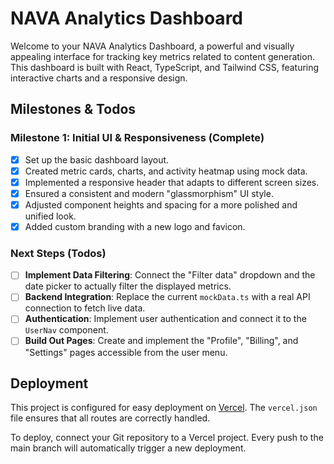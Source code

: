 # NAVA Analytics Dashboard

Welcome to your NAVA Analytics Dashboard, a powerful and visually appealing interface for tracking key metrics related to content generation. This dashboard is built with React, TypeScript, and Tailwind CSS, featuring interactive charts and a responsive design.

## Milestones & Todos

### Milestone 1: Initial UI & Responsiveness (Complete)
- [x] Set up the basic dashboard layout.
- [x] Created metric cards, charts, and activity heatmap using mock data.
- [x] Implemented a responsive header that adapts to different screen sizes.
- [x] Ensured a consistent and modern "glassmorphism" UI style.
- [x] Adjusted component heights and spacing for a more polished and unified look.
- [x] Added custom branding with a new logo and favicon.

### Next Steps (Todos)
- [ ] **Implement Data Filtering**: Connect the "Filter data" dropdown and the date picker to actually filter the displayed metrics.
- [ ] **Backend Integration**: Replace the current `mockData.ts` with a real API connection to fetch live data.
- [ ] **Authentication**: Implement user authentication and connect it to the `UserNav` component.
- [ ] **Build Out Pages**: Create and implement the "Profile", "Billing", and "Settings" pages accessible from the user menu.

## Deployment

This project is configured for easy deployment on [Vercel](https://vercel.com/). The `vercel.json` file ensures that all routes are correctly handled.

To deploy, connect your Git repository to a Vercel project. Every push to the main branch will automatically trigger a new deployment.